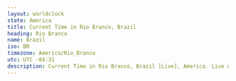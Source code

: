 ```yaml
---
layout: worldclock
state: America
title: Current Time in Rio Branco, Brazil
heading: Rio Branco
name: Brazil
iso: BR
timezone: America/Rio_Branco
utc: UTC -04:31
description: Current Time in Rio Branco, Brazil [Live], America. Live update now time in Rio Branco, timezone America/Rio_Branco, UTC -04:31, Country ISO code & Current Local Time.
---
```


